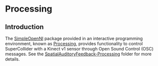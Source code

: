 # Processing
## Introduction
The [SimpleOpenNI](https://github.com/totovr/SimpleOpenNI) package provided in an interactive programming environment, known as [Processing](https://processing.org/), provides functionality to control SuperCollider with a Kinect v1 sensor through Open Sound Control (OSC) messages. See the [SpatialAuditoryFeedback-Processing](https://github.gatech.edu/L42i/spatial-auditory-feedback/tree/main/SpatialAuditoryFeedback-Processing) folder for more details.
